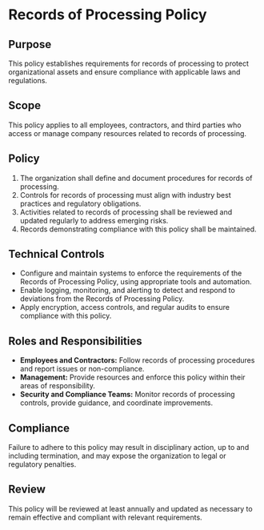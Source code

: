 # Records of Processing Policy

## Purpose
This policy establishes requirements for records of processing to protect organizational assets and ensure compliance with applicable laws and regulations.

## Scope
This policy applies to all employees, contractors, and third parties who access or manage company resources related to records of processing.

## Policy
1. The organization shall define and document procedures for records of processing.
2. Controls for records of processing must align with industry best practices and regulatory obligations.
3. Activities related to records of processing shall be reviewed and updated regularly to address emerging risks.
4. Records demonstrating compliance with this policy shall be maintained.

## Technical Controls
- Configure and maintain systems to enforce the requirements of the Records of Processing Policy, using appropriate tools and automation.
- Enable logging, monitoring, and alerting to detect and respond to deviations from the Records of Processing Policy.
- Apply encryption, access controls, and regular audits to ensure compliance with this policy.

## Roles and Responsibilities
- **Employees and Contractors:** Follow records of processing procedures and report issues or non-compliance.
- **Management:** Provide resources and enforce this policy within their areas of responsibility.
- **Security and Compliance Teams:** Monitor records of processing controls, provide guidance, and coordinate improvements.

## Compliance
Failure to adhere to this policy may result in disciplinary action, up to and including termination, and may expose the organization to legal or regulatory penalties.

## Review
This policy will be reviewed at least annually and updated as necessary to remain effective and compliant with relevant requirements.
